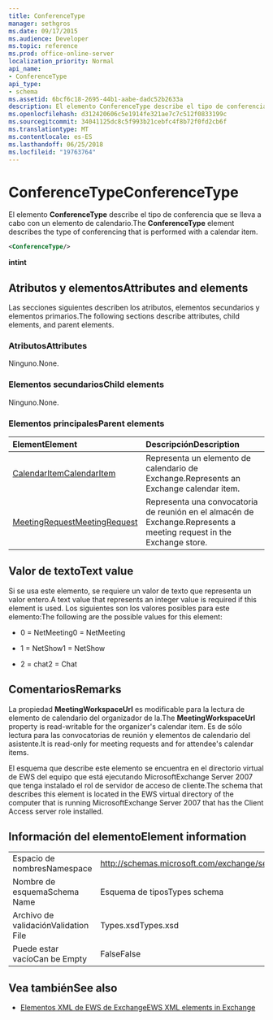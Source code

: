 ```yaml
---
title: ConferenceType
manager: sethgros
ms.date: 09/17/2015
ms.audience: Developer
ms.topic: reference
ms.prod: office-online-server
localization_priority: Normal
api_name:
- ConferenceType
api_type:
- schema
ms.assetid: 6bcf6c18-2695-44b1-aabe-dadc52b2633a
description: El elemento ConferenceType describe el tipo de conferencia que se lleva a cabo con un elemento de calendario.
ms.openlocfilehash: d312420606c5e1914fe321ae7c7c512f0833199c
ms.sourcegitcommit: 34041125dc8c5f993b21cebfc4f8b72f0fd2cb6f
ms.translationtype: MT
ms.contentlocale: es-ES
ms.lasthandoff: 06/25/2018
ms.locfileid: "19763764"
---
```

# <a name="conferencetype"></a><span data-ttu-id="d621f-103">ConferenceType</span><span class="sxs-lookup"><span data-stu-id="d621f-103">ConferenceType</span></span>

<span data-ttu-id="d621f-104">El elemento **ConferenceType** describe el tipo de conferencia que se lleva a cabo con un elemento de calendario.</span><span class="sxs-lookup"><span data-stu-id="d621f-104">The **ConferenceType** element describes the type of conferencing that is performed with a calendar item.</span></span> 
  
```xml
<ConferenceType/>
```

 <span data-ttu-id="d621f-105">**int**</span><span class="sxs-lookup"><span data-stu-id="d621f-105">**int**</span></span>
## <a name="attributes-and-elements"></a><span data-ttu-id="d621f-106">Atributos y elementos</span><span class="sxs-lookup"><span data-stu-id="d621f-106">Attributes and elements</span></span>

<span data-ttu-id="d621f-107">Las secciones siguientes describen los atributos, elementos secundarios y elementos primarios.</span><span class="sxs-lookup"><span data-stu-id="d621f-107">The following sections describe attributes, child elements, and parent elements.</span></span>
  
### <a name="attributes"></a><span data-ttu-id="d621f-108">Atributos</span><span class="sxs-lookup"><span data-stu-id="d621f-108">Attributes</span></span>

<span data-ttu-id="d621f-109">Ninguno.</span><span class="sxs-lookup"><span data-stu-id="d621f-109">None.</span></span>
  
### <a name="child-elements"></a><span data-ttu-id="d621f-110">Elementos secundarios</span><span class="sxs-lookup"><span data-stu-id="d621f-110">Child elements</span></span>

<span data-ttu-id="d621f-111">Ninguno.</span><span class="sxs-lookup"><span data-stu-id="d621f-111">None.</span></span>
  
### <a name="parent-elements"></a><span data-ttu-id="d621f-112">Elementos principales</span><span class="sxs-lookup"><span data-stu-id="d621f-112">Parent elements</span></span>

|<span data-ttu-id="d621f-113">**Element**</span><span class="sxs-lookup"><span data-stu-id="d621f-113">**Element**</span></span>|<span data-ttu-id="d621f-114">**Descripción**</span><span class="sxs-lookup"><span data-stu-id="d621f-114">**Description**</span></span>|
|:-----|:-----|
|[<span data-ttu-id="d621f-115">CalendarItem</span><span class="sxs-lookup"><span data-stu-id="d621f-115">CalendarItem</span></span>](calendaritem.md) <br/> |<span data-ttu-id="d621f-116">Representa un elemento de calendario de Exchange.</span><span class="sxs-lookup"><span data-stu-id="d621f-116">Represents an Exchange calendar item.</span></span>  <br/> |
|[<span data-ttu-id="d621f-117">MeetingRequest</span><span class="sxs-lookup"><span data-stu-id="d621f-117">MeetingRequest</span></span>](meetingrequest.md) <br/> |<span data-ttu-id="d621f-118">Representa una convocatoria de reunión en el almacén de Exchange.</span><span class="sxs-lookup"><span data-stu-id="d621f-118">Represents a meeting request in the Exchange store.</span></span>  <br/> |
   
## <a name="text-value"></a><span data-ttu-id="d621f-119">Valor de texto</span><span class="sxs-lookup"><span data-stu-id="d621f-119">Text value</span></span>

<span data-ttu-id="d621f-120">Si se usa este elemento, se requiere un valor de texto que representa un valor entero.</span><span class="sxs-lookup"><span data-stu-id="d621f-120">A text value that represents an integer value is required if this element is used.</span></span> <span data-ttu-id="d621f-121">Los siguientes son los valores posibles para este elemento:</span><span class="sxs-lookup"><span data-stu-id="d621f-121">The following are the possible values for this element:</span></span>
  
- <span data-ttu-id="d621f-122">0 = NetMeeting</span><span class="sxs-lookup"><span data-stu-id="d621f-122">0 = NetMeeting</span></span>
    
- <span data-ttu-id="d621f-123">1 = NetShow</span><span class="sxs-lookup"><span data-stu-id="d621f-123">1 = NetShow</span></span>
    
- <span data-ttu-id="d621f-124">2 = chat</span><span class="sxs-lookup"><span data-stu-id="d621f-124">2 = Chat</span></span>
    
## <a name="remarks"></a><span data-ttu-id="d621f-125">Comentarios</span><span class="sxs-lookup"><span data-stu-id="d621f-125">Remarks</span></span>

<span data-ttu-id="d621f-126">La propiedad **MeetingWorkspaceUrl** es modificable para la lectura de elemento de calendario del organizador de la.</span><span class="sxs-lookup"><span data-stu-id="d621f-126">The **MeetingWorkspaceUrl** property is read-writable for the organizer's calendar item.</span></span> <span data-ttu-id="d621f-127">Es de sólo lectura para las convocatorias de reunión y elementos de calendario del asistente.</span><span class="sxs-lookup"><span data-stu-id="d621f-127">It is read-only for meeting requests and for attendee's calendar items.</span></span> 
  
<span data-ttu-id="d621f-128">El esquema que describe este elemento se encuentra en el directorio virtual de EWS del equipo que está ejecutando MicrosoftExchange Server 2007 que tenga instalado el rol de servidor de acceso de cliente.</span><span class="sxs-lookup"><span data-stu-id="d621f-128">The schema that describes this element is located in the EWS virtual directory of the computer that is running MicrosoftExchange Server 2007 that has the Client Access server role installed.</span></span> 
  
## <a name="element-information"></a><span data-ttu-id="d621f-129">Información del elemento</span><span class="sxs-lookup"><span data-stu-id="d621f-129">Element information</span></span>

|||
|:-----|:-----|
|<span data-ttu-id="d621f-130">Espacio de nombres</span><span class="sxs-lookup"><span data-stu-id="d621f-130">Namespace</span></span>  <br/> |http://schemas.microsoft.com/exchange/services/2006/types  <br/> |
|<span data-ttu-id="d621f-131">Nombre de esquema</span><span class="sxs-lookup"><span data-stu-id="d621f-131">Schema Name</span></span>  <br/> |<span data-ttu-id="d621f-132">Esquema de tipos</span><span class="sxs-lookup"><span data-stu-id="d621f-132">Types schema</span></span>  <br/> |
|<span data-ttu-id="d621f-133">Archivo de validación</span><span class="sxs-lookup"><span data-stu-id="d621f-133">Validation File</span></span>  <br/> |<span data-ttu-id="d621f-134">Types.xsd</span><span class="sxs-lookup"><span data-stu-id="d621f-134">Types.xsd</span></span>  <br/> |
|<span data-ttu-id="d621f-135">Puede estar vacío</span><span class="sxs-lookup"><span data-stu-id="d621f-135">Can be Empty</span></span>  <br/> |<span data-ttu-id="d621f-136">False</span><span class="sxs-lookup"><span data-stu-id="d621f-136">False</span></span>  <br/> |
   
## <a name="see-also"></a><span data-ttu-id="d621f-137">Vea también</span><span class="sxs-lookup"><span data-stu-id="d621f-137">See also</span></span>



- [<span data-ttu-id="d621f-138">Elementos XML de EWS de Exchange</span><span class="sxs-lookup"><span data-stu-id="d621f-138">EWS XML elements in Exchange</span></span>](ews-xml-elements-in-exchange.md)

